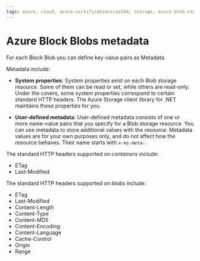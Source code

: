 ```yaml
---
tags: azure, cloud, azure-certifications/az204, storage, azure-blob-storage
---
```


# Azure Block Blobs metadata

For each Block Blob you can define key-value pairs as Metadata.

Metadata include:

- **System properties**: System properties exist on each Blob storage resource. Some of them can be read or set, while others are read-only. Under the covers, some system properties correspond to certain standard HTTP headers. The Azure Storage client library for .NET maintains these properties for you.

- **User-defined metadata**: User-defined metadata consists of one or more name-value pairs that you specify for a Blob storage resource. You can use metadata to store additional values with the resource. Metadata values are for your own purposes only, and do not affect how the resource behaves. Their name starts with `x-ms-meta-`.

The standard HTTP headers supported on _containers_ include:

- ETag
- Last-Modified

The standard HTTP headers supported on _blobs_ include:

- ETag
- Last-Modified
- Content-Length
- Content-Type
- Content-MD5
- Content-Encoding
- Content-Language
- Cache-Control
- Origin
- Range
